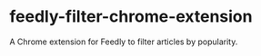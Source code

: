 feedly-filter-chrome-extension
==============================

A Chrome extension for Feedly to filter articles by popularity.
